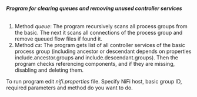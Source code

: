 ###### ****Program for clearing queues and removing unused controller services****

1. Method _queue_: The program recursively scans all process groups from the basic. The next 
it scans all connections of the process group and remove queued flow files if found it.
2. Method _cs_: The program gets list of all controller services of the basic process group
(including ancestor or descendant depends on properties include.ancestor.groups and 
include.descendant.groups). Then the program checks referencing components, and if 
they are missing, disabling and deleting them.

To run program edit _nifi.properties_ file. Specify NiFi host, basic group ID, required parameters and 
method do you want to do. 